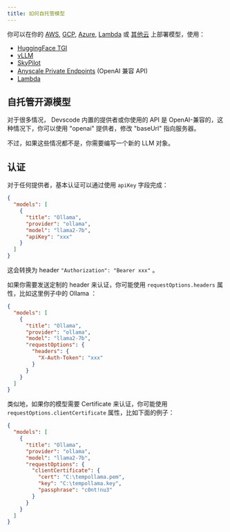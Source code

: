 ```yaml
---
title: 如何自托管模型
---
```


你可以在你的 [AWS](https://github.com/khulnasoft/deploy-os-code-llm#aws), [GCP](https://github.com/khulnasoft/deploy-os-code-llm#gcp), [Azure](https://github.com/khulnasoft/deploy-os-code-llm#azure), [Lambda](https://lambdalabs.com/) 或 [其他云](https://github.com/khulnasoft/deploy-os-code-llm#others-2) 上部署模型，使用：

- [HuggingFace TGI](https://github.com/khulnasoft/deploy-os-code-llm#tgi)
- [vLLM](https://github.com/khulnasoft/deploy-os-code-llm#vllm)
- [SkyPilot](https://github.com/khulnasoft/deploy-os-code-llm#skypilot)
- [Anyscale Private Endpoints](https://github.com/khulnasoft/deploy-os-code-llm#anyscale-private-endpoints) (OpenAI 兼容 API)
- [Lambda](https://github.com/khulnasoft/deploy-os-code-llm#lambda)

## 自托管开源模型

对于很多情况， Devscode 内置的提供者或你使用的 API 是 OpenAI-兼容的，这种情况下，你可以使用 "openai" 提供者，修改 "baseUrl" 指向服务器。

不过，如果这些情况都不是，你需要编写一个新的 LLM 对象。

## 认证

对于任何提供者，基本认证可以通过使用 `apiKey` 字段完成：

```json title="config.json"
{
  "models": [
    {
      "title": "Ollama",
      "provider": "ollama",
      "model": "llama2-7b",
      "apiKey": "xxx"
    }
  ]
}
```

这会转换为 header `"Authorization": "Bearer xxx"` 。

如果你需要发送定制的 header 来认证，你可能使用 `requestOptions.headers` 属性，比如这里例子中的 Ollama ：

```json title="config.json"
{
  "models": [
    {
      "title": "Ollama",
      "provider": "ollama",
      "model": "llama2-7b",
      "requestOptions": {
        "headers": {
          "X-Auth-Token": "xxx"
        }
      }
    }
  ]
}
```

类似地，如果你的模型需要 Certificate 来认证，你可能使用 `requestOptions.clientCertificate` 属性，比如下面的例子：

```json title="config.json"
{
  "models": [
    {
      "title": "Ollama",
      "provider": "ollama",
      "model": "llama2-7b",
      "requestOptions": {
        "clientCertificate": {
          "cert": "C:\tempollama.pem",
          "key": "C:\tempollama.key",
          "passphrase": "c0nt!nu3"
        }
      }
    }
  ]
}
```
